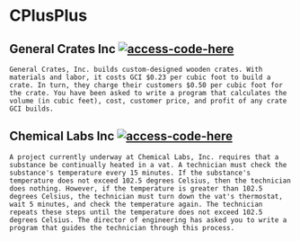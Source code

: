 # CPlusPlus

## General Crates Inc [![access-code-here](https://img.shields.io/badge/Access%20Code-Here-1f425f.svg)](https://github.com/naik24/CPlusPlus/blob/master/src/generalCrates.cpp)

`
General Crates, Inc. builds custom-designed wooden crates. With materials and labor, it costs GCI $0.23 per cubic foot to build a crate. In turn, they charge their customers $0.50 per cubic foot for the crate. You have been asked to write a program that calculates the volume (in cubic feet), cost, customer price, and profit of any crate GCI builds.
`

## Chemical Labs Inc [![access-code-here](https://img.shields.io/badge/Access%20Code-Here-1f425f.svg)](https://github.com/naik24/CPlusPlus/blob/master/src/chemicalLabs.cpp)

`
A project currently underway at Chemical Labs, Inc. requires that a substance be continually heated in a vat. A technician must check the substance's temperature every 15 minutes. If the substance's temperature does not exceed 102.5 degrees Celsius, then the technician does nothing. However, if the temperature is greater than 102.5 degrees Celsius, the technician must turn down the vat's thermostat, wait 5 minutes, and check the temperature again. The technician repeats these steps until the temperature does not exceed 102.5 degrees Celsius. The director of engineering has asked you to write a program that guides the technician through this process.
`
